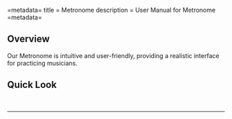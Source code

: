 =metadata=
title = Metronome
description = User Manual for Metronome
=metadata=

## Overview

Our Metronome is intuitive and user-friendly, providing a realistic interface for practicing musicians. 

## Quick Look



<br>
<hr>
<br>

<div class="space-break dots" data-height="4"></div>